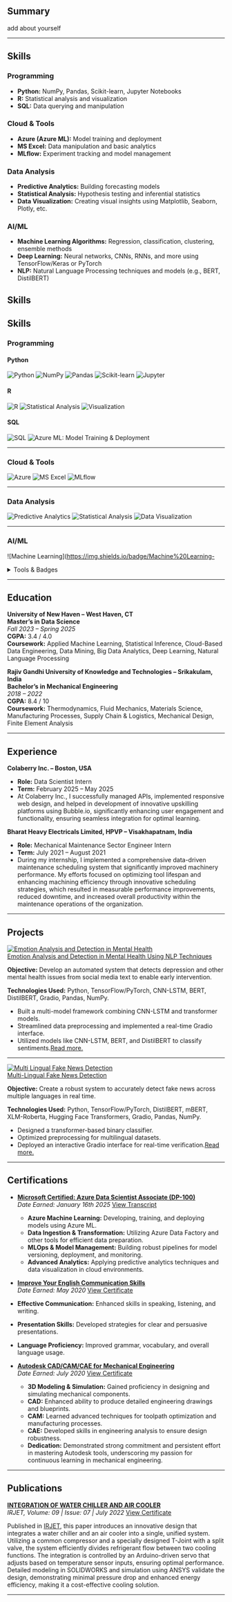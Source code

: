 


## Summary
add about yourself

---

## Skills

### Programming
- **Python:** NumPy, Pandas, Scikit-learn, Jupyter Notebooks  
- **R:** Statistical analysis and visualization  
- **SQL:** Data querying and manipulation

### Cloud & Tools
- **Azure (Azure ML):** Model training and deployment  
- **MS Excel:** Data manipulation and basic analytics  
- **MLflow:** Experiment tracking and model management

### Data Analysis
- **Predictive Analytics:** Building forecasting models  
- **Statistical Analysis:** Hypothesis testing and inferential statistics  
- **Data Visualization:** Creating visual insights using Matplotlib, Seaborn, Plotly, etc.

### AI/ML
- **Machine Learning Algorithms:** Regression, classification, clustering, ensemble methods  
- **Deep Learning:** Neural networks, CNNs, RNNs, and more using TensorFlow/Keras or PyTorch  
- **NLP:** Natural Language Processing techniques and models (e.g., BERT, DistilBERT)

## Skills

## Skills

### Programming

#### Python
![Python](https://img.shields.io/badge/Python-3670A0?style=for-the-badge&logo=python&logoColor=ffdd54)
![NumPy](https://img.shields.io/badge/NumPy-013243?style=for-the-badge&logo=numpy&logoColor=white)
![Pandas](https://img.shields.io/badge/Pandas-150458?style=for-the-badge&logo=pandas&logoColor=white)
![Scikit-learn](https://img.shields.io/badge/Scikit--learn-F7931E?style=for-the-badge&logo=scikit-learn&logoColor=white)
![Jupyter](https://img.shields.io/badge/Jupyter-FF6600?style=for-the-badge&logo=jupyter&logoColor=white)

#### R
![R](https://img.shields.io/badge/R-276DC3?style=for-the-badge&logo=r&logoColor=white)
![Statistical Analysis](https://img.shields.io/badge/Statistical%20Analysis-5851DB?style=for-the-badge)
![Visualization](https://img.shields.io/badge/Visualization-F44336?style=for-the-badge)

#### SQL
![SQL](https://img.shields.io/badge/SQL-4479A1?style=for-the-badge&logo=mysql&logoColor=white)
![Azure ML: Model Training & Deployment](https://img.shields.io/badge/Azure%20ML-Model%20training%20%26%20deployment-0072C6?style=for-the-badge&logo=microsoftazure&logoColor=white)


---

### Cloud & Tools

![Azure](https://img.shields.io/badge/Azure-0072C6?style=for-the-badge&logo=microsoftazure&logoColor=white)
![MS Excel](https://img.shields.io/badge/Excel-217346?style=for-the-badge&logo=microsoftexcel&logoColor=white)
![MLflow](https://img.shields.io/badge/MLflow-05C4EE?style=for-the-badge)

---

### Data Analysis

![Predictive Analytics](https://img.shields.io/badge/Predictive%20Analytics-FF9900?style=for-the-badge)
![Statistical Analysis](https://img.shields.io/badge/Statistical%20Analysis-5851DB?style=for-the-badge)
![Data Visualization](https://img.shields.io/badge/Data%20Visualization-F44336?style=for-the-badge)

---

### AI/ML

![Machine Learning](https://img.shields.io/badge/Machine%20Learning-




<details markdown="1">
<summary>Tools & Badges</summary>

![Python](https://img.shields.io/badge/Python-3670A0?style=for-the-badge&logo=python&logoColor=ffdd54)
![R](https://img.shields.io/badge/R-276DC3?style=for-the-badge&logo=r&logoColor=white)
![Azure](https://img.shields.io/badge/Azure-0072C6?style=for-the-badge&logo=microsoftazure&logoColor=white)
![SQL](https://img.shields.io/badge/SQL-4479A1?style=for-the-badge&logo=mysql&logoColor=white)
</details>

---

## Education

**University of New Haven – West Haven, CT**<br>
**Master’s in Data Science**  
*Fall 2023 – Spring 2025*  
**CGPA:** 3.4 / 4.0<br>
**Coursework:** Applied Machine Learning, Statistical Inference, Cloud-Based Data Engineering, Data Mining, Big Data Analytics, Deep Learning, Natural Language Processing


**Rajiv Gandhi University of Knowledge and Technologies – Srikakulam, India**<br>
**Bachelor’s in Mechanical Engineering**  
*2018 – 2022*  
**CGPA:** 8.4 / 10<br>
**Coursework:** Thermodynamics, Fluid Mechanics, Materials Science, Manufacturing Processes, Supply Chain & Logistics, Mechanical Design, Finite Element Analysis

---
## Experience

**Colaberry Inc. – Boston, USA**<br>
- **Role:** Data Scientist Intern  
- **Term:** February 2025 – May 2025   
- At Colaberry Inc., I successfully managed APIs, implemented responsive web design, and helped in development of innovative upskilling platforms using Bubble.io, significantly enhancing user engagement and functionality, ensuring seamless integration for optimal learning.

**Bharat Heavy Electricals Limited, HPVP – Visakhapatnam, India**<br>
- **Role:** Mechanical Maintenance Sector Engineer Intern  
- **Term:** July 2021 – August 2021
- During my internship, I implemented a comprehensive data-driven maintenance scheduling system that significantly improved machinery performance. My efforts focused on optimizing tool lifespan and enhancing machining efficiency through innovative scheduling strategies, which resulted in measurable performance improvements, reduced downtime, and increased overall productivity within the maintenance operations of the organization.

---

## Projects 
 
<div class="project-card">
  <!-- Clickable Thumbnail -->
  <a href="{{ '/each-project/emotion-analysis-and-detection-in-mental-health-using-nlp-techniques/' | relative_url }}">
    <img 
      class="project-thumbnail"
      src="{{ '/assets/NLP.jpeg' | relative_url }}"
      alt="Emotion Analysis and Detection in Mental Health"
    />
  </a>

  <!-- Project Details -->
  <div class="project-details">
    <!-- Clickable Title -->
    <a 
      class="project-title"
      href="{{ '/each-project/emotion-analysis-and-detection-in-mental-health-using-nlp-techniques/' | relative_url }}"
    >
      Emotion Analysis and Detection in Mental Health Using NLP Techniques
    </a>
    <p><strong>Objective:</strong> Develop an automated system that detects depression and other mental health issues from social media text to enable early intervention.</p>
    <p><strong>Technologies Used:</strong> Python, TensorFlow/PyTorch, CNN-LSTM, BERT, DistilBERT, Gradio, Pandas, NumPy.</p>
    <ul>
      <li>Built a multi-model framework combining CNN-LSTM and transformer models.</li>
      <li>Streamlined data preprocessing and implemented a real-time Gradio interface.</li>
      <li>Utilized models like CNN-LSTM, BERT, and DistilBERT to classify sentiments.<a href="{{ '/each-project/emotion-analysis-and-detection-in-mental-health-using-nlp-techniques/' | relative_url }}">Read more.</a></li>
    </ul>
  </div>
</div>

---
<div class="project-card">
  <!-- Clickable Thumbnail -->
  <a class="project-link" href="{{ '/each-project/Multi-Lingual-Fake-News-Detection.html' | relative_url }}">
    <img class="project-thumbnail" src="{{ '/assets/Fake-news-detection.png' | relative_url }}" alt="Multi Lingual Fake News Detection">
  </a>

  <!-- Project Details -->
  <div class="project-details">
    <!-- Clickable Title -->
    <a class="project-link project-title" href="{{ '/each-project/Multi-Lingual-Fake-News-Detection.html' | relative_url }}">
      Multi-Lingual Fake News Detection
    </a>
    <p><strong>Objective:</strong> Create a robust system to accurately detect fake news across multiple languages in real time.</p>
    <p><strong>Technologies Used:</strong> Python, TensorFlow/PyTorch, DistilBERT, mBERT, XLM-Roberta, Hugging Face Transformers, Gradio, Pandas, NumPy.</p>
    <ul>
      <li>Designed a transformer-based binary classifier.</li>
      <li>Optimized preprocessing for multilingual datasets.</li>
      <li>Deployed an interactive Gradio interface for real-time verification.<a href="{{ '/each-project/Multi-Lingual-Fake-News-Detection.html' | relative_url }}">Read more.</a></li>
    </ul>
  </div>
</div>

----
## Certifications

- [**Microsoft Certified: Azure Data Scientist Associate (DP-100)**](assets/DP-100-Certificate.pdf)<br>
  *Date Earned: January 16th 2025*  [View Transcript](assets/DP-100-Transcript.pdf)
  - **Azure Machine Learning:** Developing, training, and deploying models using Azure ML.
  - **Data Ingestion & Transformation:** Utilizing Azure Data Factory and other tools for efficient data preparation.
  - **MLOps & Model Management:** Building robust pipelines for model versioning, deployment, and monitoring.
  - **Advanced Analytics:** Applying predictive analytics techniques and data visualization in cloud environments.
 
 - [**Improve Your English Communication Skills**](https://www.coursera.org/account/accomplishments/specialization/2K8EBU7QU3M6)<br>
  *Date Earned: May 2020*  [View Certificate](assets/Coursera-Communication.pdf)
  - **Effective Communication:** Enhanced skills in speaking, listening, and writing.
  - **Presentation Skills:** Developed strategies for clear and persuasive presentations.
  - **Language Proficiency:** Improved grammar, vocabulary, and overall language usage.

- [**Autodesk CAD/CAM/CAE for Mechanical Engineering**](https://coursera.org/verify/specialization/JWBRCATX4CPZ)<br>
  *Date Earned: July 2020*  [View Certificate](assets/Coursera-AutoDesk.pdf)
  - **3D Modeling & Simulation:** Gained proficiency in designing and simulating mechanical components.
  - **CAD:** Enhanced ability to produce detailed engineering drawings and blueprints.
  - **CAM:** Learned advanced techniques for toolpath optimization and manufacturing processes.
  - **CAE:** Developed skills in engineering analysis to ensure design robustness.
  - **Dedication:** Demonstrated strong commitment and persistent effort in mastering Autodesk tools, underscoring my passion for continuous learning in mechanical engineering.

---

## Publications

[**INTEGRATION OF WATER CHILLER AND AIR COOLER**](https://www.irjet.net/archives/V9/i7/IRJET-V9I7250.pdf)<br>
*IRJET, Volume: 09 | Issue: 07 | July 2022*  [View Certificate](assets/IRJET-Ganga-Vamsik.jpg)

Published in [IRJET](https://www.irjet.net/), this paper introduces an innovative design that integrates a water chiller and an air cooler into a single, unified system. Utilizing a common compressor and a specially designed T-Joint with a split valve, the system efficiently divides refrigerant flow between two cooling functions. The integration is controlled by an Arduino-driven servo that adjusts based on temperature sensor inputs, ensuring optimal performance. Detailed modeling in SOLIDWORKS and simulation using ANSYS validate the design, demonstrating minimal pressure drop and enhanced energy efficiency, making it a cost-effective cooling solution.


---



